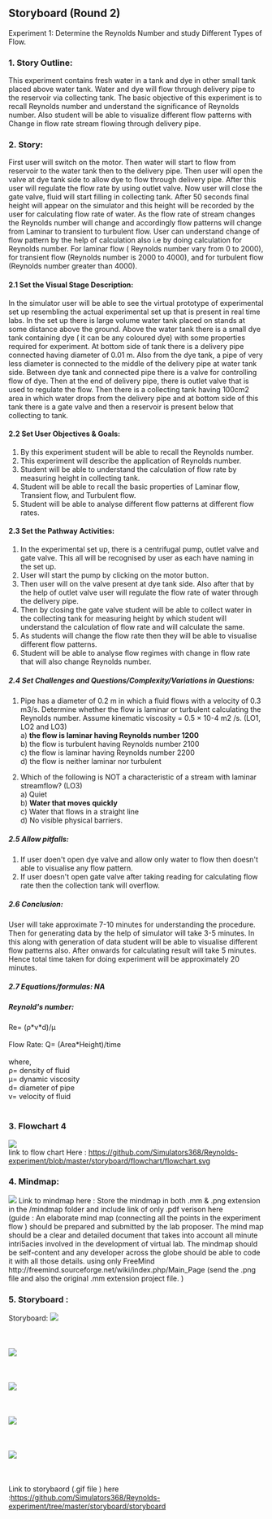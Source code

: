 ## Storyboard (Round 2)



Experiment 1: Determine the Reynolds Number and study Different Types of Flow.

### 1. Story Outline:

This experiment contains fresh water in a tank and dye in other small tank placed above water tank. Water and dye will flow through delivery pipe to the reservoir via collecting tank. 
The basic objective of this experiment is to recall Reynolds number and understand the significance of Reynolds number. Also student will be able to visualize different flow patterns with Change in flow rate stream flowing through delivery pipe.

### 2. Story:


First user will switch on the motor. Then water will start to flow from reservoir to the water tank then to the delivery pipe. Then user will open the valve at dye tank side to allow dye to flow through delivery pipe. 
After this user will regulate the flow rate by using outlet valve. Now user will close the gate valve, fluid will start filling in collecting tank. After 50 seconds final height will appear on the simulator and this height will be recorded by the user for calculating flow rate of water. As the flow rate of stream changes the Reynolds number will change and accordingly flow patterns will change from Laminar to transient to turbulent flow. User can understand change of flow pattern by the help of calculation also i.e by doing calculation for Reynolds number. For laminar flow ( Reynolds number vary from 0 to 2000),
for transient flow (Reynolds number is 2000 to 4000), and for turbulent flow (Reynolds number greater than 4000).

#### 2.1 Set the Visual Stage Description:
In the simulator user will be able to see the virtual prototype of experimental set up resembling the actual experimental set up that is present in real time labs.
In the set up there is large volume water tank placed on stands at some distance above the ground. Above the water tank there is a small dye tank containing dye ( it can be any coloured dye) with some properties required for experiment. At bottom side of tank there is a delivery pipe connected having diameter of 0.01 m. Also from the dye tank, a pipe of very less diameter is connected to the middle of the delivery pipe at water tank side. Between dye tank and connected pipe there is a valve for controlling flow of dye. 
Then at the end of delivery pipe, there is outlet valve that is used to regulate the flow. Then there is a collecting tank having 100cm2 area in which water drops from the delivery pipe and at bottom side of this tank there is a gate valve and then a reservoir is present below that collecting to tank.

#### 2.2 Set User Objectives & Goals:
1) By this experiment student will be able to recall the Reynolds number.
2) This experiment will describe the application of Reynolds number.
3) Student will be able to understand the calculation of flow rate by measuring height in collecting tank.
4) Student will be able to recall  the basic properties of Laminar flow, Transient flow, and Turbulent flow.
5) Student will be able to analyse different flow patterns at different flow rates.

#### 2.3 Set the Pathway Activities:

1) In the experimental set up, there is a centrifugal pump,  outlet valve and gate valve. This all will be recognised by user as each have naming in the set up.
2) User will start the pump by clicking on the motor button.
3) Then user will on the valve present at dye tank side. Also after that by the help of outlet valve user will regulate the flow rate of water through the delivery pipe.
4) Then by closing the gate valve student will be able to collect water in the collecting tank for measuring height by which student will understand the calculation of flow rate and will calculate the same.
5) As students will change the flow rate then they will be able to visualise different flow patterns.
6) Student will be able to analyse flow regimes with change in flow rate that will also change Reynolds number.

##### 2.4 Set Challenges and Questions/Complexity/Variations in Questions:


1) Pipe has a diameter of 0.2 m in which a fluid flows with a velocity of 0.3 m3/s. Determine whether the flow is laminar or turbulent calculating the Reynolds number. Assume kinematic viscosity = 0.5 × 10-4 m2 /s. (LO1, LO2 and LO3) <br>
a) <b> the flow is laminar having Reynolds number 1200 </b> <br>
b)	the flow is turbulent having Reynolds number 2100 <br>
c)	the flow is laminar having Reynolds number 2200<br>
d)	the flow is neither laminar nor turbulent<br>
 
2) Which of the following is NOT a characteristic of a stream with laminar streamflow? (LO3)<br>
a)	Quiet <br>
b) <b>Water that moves quickly </b> <br>
c)	Water that flows in a straight line <br>
d)	No visible physical barriers. <br>


##### 2.5 Allow pitfalls:
1) If user doen't open dye valve and allow only water to flow then doesn't able to visualise any flow pattern. 
2) If user doesn't open gate valve after taking reading for calculating flow rate then the collection tank will overflow.

##### 2.6 Conclusion:

User will take approximate 7-10 minutes for understanding the procedure. Then for generating data by the help of simulator will take 3-5 minutes. In this along with generation of data student will be able to visualise different flow patterns also. After onwards for calculating result will take 5 minutes. Hence total time taken for doing experiment will be approximately 20 minutes.

##### 2.7 Equations/formulas: NA
<h5> Reynold's number:</h5>
Re= 	(ρ*v*d)/μ <br><br>
Flow Rate: Q= (Area*Height)/time<br><br>
where,
<br>
 ρ= density of fluid <br>
 μ= dynamic viscosity <br>
 d= diameter of pipe <br>
 v= velocity of fluid <br>
<br/>


### 3. Flowchart 4
<img src="flowchart/flowchart.svg"/><br>
link to flow chart Here : https://github.com/Simulators368/Reynolds-experiment/blob/master/storyboard/flowchart/flowchart.svg
<br>

### 4. Mindmap:
<img src="mindmap/reynolds.png"/>
 Link to mindmap here : Store the mindmap in both .mm & .png extension in the  /mindmap folder and include link of only .pdf verison here
 <br>
 (guide : An elaborate mind map (connecting all the points in the experiment flow ) should be prepared and submitted by the lab proposer. The mind map should be a clear and detailed document that takes into account all minute intri5acies involved in the development of virtual lab. The mindmap should be self-content and any developer across the globe should be able to code it with all those details. using only FreeMind http://freemind.sourceforge.net/wiki/index.php/Main_Page (send the .png file and also the original .mm extension project file. )

### 5. Storyboard :
Storyboard:
<img src="images/Reyn-1.png"/><br><br><br><br>
<img src="images/Reyn-2.png"/><br><br><br><br>
<img src="images/Reyn-3.png"/><br><br><br><br>
<img src="images/Reyn-4.png"/><br><br><br><br>
<img src="images/Reyn-6.png"/><br><br><br><br>
Link to storybaord (.gif file ) here :https://github.com/Simulators368/Reynolds-experiment/tree/master/storyboard/storyboard
